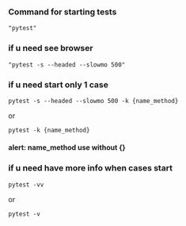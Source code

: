 ### Command for starting tests
    "pytest"

### if u need see browser
    "pytest -s --headed --slowmo 500"

### if u need start only 1 case

    pytest -s --headed --slowmo 500 -k {name_method}

or

    pytest -k {name_method} 
#### alert: name_method use without {}

### if u need have more info when cases start 
    pytest -vv

or

    pytest -v